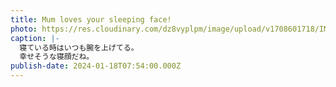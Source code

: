 ```yaml
---
title: Mum loves your sleeping face!
photo: https://res.cloudinary.com/dz8vyplpm/image/upload/v1708601718/IMG_8422_klhcov.jpg
caption: |-
  寝ている時はいつも腕を上げてる。
  幸せそうな寝顔だね。
publish-date: 2024-01-18T07:54:00.000Z
---
```

